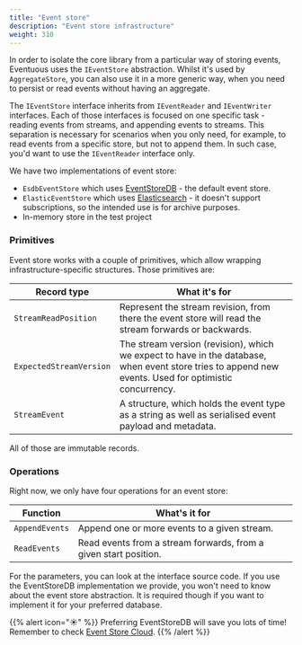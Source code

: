 ```yaml
---
title: "Event store"
description: "Event store infrastructure"
weight: 310
---
```


In order to isolate the core library from a particular way of storing events, Eventuous uses the `IEventStore` abstraction. Whilst it's used by `AggregateStore`, you can also use it in a more generic way, when you need to persist or read events without having an aggregate.

The `IEventStore` interface inherits from `IEventReader` and `IEventWriter` interfaces. Each of those interfaces is focused on one specific task - reading events from streams, and appending events to streams. This separation is necessary for scenarios when you only need, for example, to read events from a specific store, but not to append them. In such case, you'd want to use the `IEventReader` interface only.

We have two implementations of event store:
- `EsdbEventStore` which uses [EventStoreDB](https://eventstore.com) - the default event store.
- `ElasticEventStore` which uses [Elasticsearch](https://www.elastic.co/products/elasticsearch) - it doesn't support subscriptions, so the intended use is for archive purposes.
- In-memory store in the test project

### Primitives

Event store works with a couple of primitives, which allow wrapping infrastructure-specific structures. Those primitives are:

| Record type             | What it's for                                                                                                                                         |
|-------------------------|-------------------------------------------------------------------------------------------------------------------------------------------------------|
| `StreamReadPosition`    | Represent the stream revision, from there the event store will read the stream forwards or backwards.                                                 |
| `ExpectedStreamVersion` | The stream version (revision), which we expect to have in the database, when event store tries to append new events. Used for optimistic concurrency. |
| `StreamEvent`           | A structure, which holds the event type as a string as well as serialised event payload and metadata.                                                 |

All of those are immutable records.

### Operations

Right now, we only have four operations for an event store:

| Function              | What's it for                                                                                                 |
|-----------------------|---------------------------------------------------------------------------------------------------------------|
| `AppendEvents`        | Append one or more events to a given stream.                                                                  |
| `ReadEvents`          | Read events from a stream forwards, from a given start position.                                              |

For the parameters, you can look at the interface source code. If you use the EventStoreDB implementation we provide, you won't need to know about the event store abstraction. It is required though if you want to implement it for your preferred database.

{{% alert icon="☀️" %}}
Preferring EventStoreDB will save you lots of time!
Remember to check [Event Store Cloud](https://www.eventstore.com/event-store-cloud).
{{% /alert %}}

